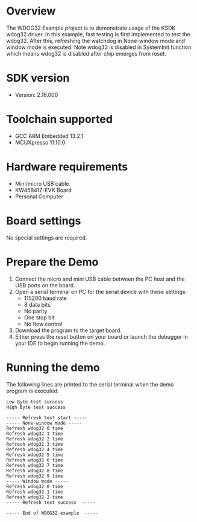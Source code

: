 Overview
========
The WDOG32 Example project is to demonstrate usage of the KSDK wdog32 driver.
In this example, fast testing is first implemented to test the wdog32.
After this, refreshing the watchdog in None-window mode and window mode is executed.
Note wdog32 is disabled in SystemInit function which means wdog32 is disabled
after chip emerges from reset.



SDK version
===========
- Version: 2.16.000

Toolchain supported
===================
- GCC ARM Embedded  13.2.1
- MCUXpresso  11.10.0

Hardware requirements
=====================
- Mini/micro USB cable
- KW45B41Z-EVK Board
- Personal Computer

Board settings
==============
No special settings are required.

Prepare the Demo
================
1. Connect the micro and mini USB cable between the PC host and the USB ports on the board.
2. Open a serial terminal on PC for the serial device with these settings:
    - 115200 baud rate
    - 8 data bits
    - No parity
    - One stop bit
    - No flow control
3. Download the program to the target board.
4. Either press the reset button on your board or launch the debugger in your IDE to begin running
   the demo.

Running the demo
================
The following lines are printed to the serial terminal when the demo program is executed.
~~~~~~~~~~~~~~~~~~~~~~~~~~~~~~~~~~~~~~~~
Low Byte test success
High Byte test success

----- Refresh test start -----
----- None-window mode -----
Refresh wdog32 0 time
Refresh wdog32 1 time
Refresh wdog32 2 time
Refresh wdog32 3 time
Refresh wdog32 4 time
Refresh wdog32 5 time
Refresh wdog32 6 time
Refresh wdog32 7 time
Refresh wdog32 8 time
Refresh wdog32 9 time
----- Window mode -----
Refresh wdog32 0 time
Refresh wdog32 1 time
Refresh wdog32 2 time
----- Refresh test success  -----

----- End of WDOG32 example  -----
~~~~~~~~~~~~~~~~~~~~~~~~~~~~~~~~~~~~~~~~

